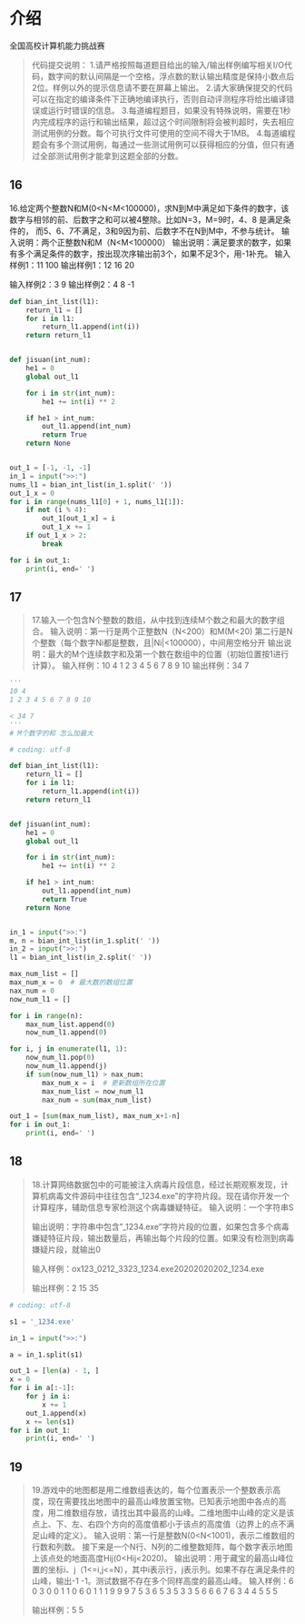 # 介绍

全国高校计算机能力挑战赛

> 代码提交说明：
> 1.请严格按照每道题目给出的输入/输出样例编写相关I/O代码，数字间的默认间隔是一个空格，浮点数的默认输出精度是保持小数点后2位。样例以外的提示信息请不要在屏幕上输出。
> 2.请大家确保提交的代码可以在指定的编译条件下正确地编译执行，否则自动评测程序将给出编译错误或运行时错误的信息。
> 3.每道编程题目，如果没有特殊说明，需要在1秒内完成程序的运行和输出结果，超过这个时间限制将会被判超时，失去相应测试用例的分数。每个可执行文件可使用的空间不得大于1MB。
> 4.每道编程题会有多个测试用例，每通过一些测试用例可以获得相应的分值，但只有通过全部测试用例才能拿到这题全部的分数。







## 16

16.给定两个整数N和M(0<N<M<100000)，求N到M中满足如下条件的数字，该数字与相邻的前、后数字之和可以被4整除。比如N=3，M=9时，4、8 是满足条件的， 而5、6、7不满足，3和9因为前、后数字不在N到M中，不参与统计。
输入说明：两个正整数N和M（N<M<100000）
输出说明：满足要求的数字，如果有多个满足条件的数字，按出现次序输出前3个，如果不足3个，用-1补充。
输入样例1：11 100
输出样例1：12 16 20

输入样例2：3 9
输出样例2：4 8 -1

```python
def bian_int_list(l1):
    return_l1 = []
    for i in l1:
        return_l1.append(int(i))
    return return_l1


def jisuan(int_num):
    he1 = 0
    global out_l1

    for i in str(int_num):
        he1 += int(i) ** 2

    if he1 > int_num:
        out_l1.append(int_num)
        return True
    return None


out_1 = [-1, -1, -1]
in_1 = input(">>:")
nums_l1 = bian_int_list(in_1.split(' '))
out_1_x = 0
for i in range(nums_l1[0] + 1, nums_l1[1]):
    if not (i % 4):
        out_1[out_1_x] = i
        out_1_x += 1
    if out_1_x > 2:
        break

for i in out_1:
    print(i, end=' ')
```





## 17

> 17.输入一个包含N个整数的数组，从中找到连续M个数之和最大的数字组合。
> 输入说明：第一行是两个正整数N（N<200）和M(M<20)
> 第二行是N个整数（每个数字Ni都是整数，且|Ni|<100000），中间用空格分开
> 输出说明：最大的M个连续数字和及第一个数在数组中的位置（初始位置按1进行计算）。
> 输入样例：10 4
> 1 2 3 4 5 6 7 8 9 10
> 输出样例：34 7

```python
'''
10 4
1 2 3 4 5 6 7 8 9 10

< 34 7
'''
# M个数字的和 怎么加最大
```

```python
# coding: utf-8

def bian_int_list(l1):
    return_l1 = []
    for i in l1:
        return_l1.append(int(i))
    return return_l1


def jisuan(int_num):
    he1 = 0
    global out_l1

    for i in str(int_num):
        he1 += int(i) ** 2

    if he1 > int_num:
        out_l1.append(int_num)
        return True
    return None


in_1 = input(">>:")
m, n = bian_int_list(in_1.split(' '))
in_2 = input(">>:")
l1 = bian_int_list(in_2.split(' '))

max_num_list = []
max_num_x = 0  # 最大数的数组位置
nax_num = 0
now_num_l1 = []

for i in range(n):
    max_num_list.append(0)
    now_num_l1.append(0)

for i, j in enumerate(l1, 1):
    now_num_l1.pop(0)
    now_num_l1.append(j)
    if sum(now_num_l1) > nax_num:
        max_num_x = i  # 更新数组所在位置
        max_num_list = now_num_l1
        nax_num = sum(max_num_list)

out_1 = [sum(max_num_list), max_num_x+1-n]
for i in out_1:
    print(i, end=' ')

```



## 18

> 18.计算网络数据包中的可能被注入病毒片段信息，经过长期观察发现，计算机病毒文件源码中往往包含“_1234.exe”的字符片段。现在请你开发一个计算程序，辅助信息专家检测这个病毒嫌疑特征。
> 输入说明：一个字符串S
>
> 输出说明：字符串中包含”_1234.exe”字符片段的位置，如果包含多个病毒嫌疑特征片段，输出数量后，再输出每个片段的位置。如果没有检测到病毒嫌疑片段，就输出0
>
> 输入样例：ox123_0212_3323_1234.exe20202020202_1234.exe
>
> 输出样例：2 15 35

```python
# coding: utf-8

s1 = '_1234.exe'

in_1 = input(">>:")

a = in_1.split(s1)

out_1 = [len(a) - 1, ]
x = 0
for i in a[:-1]:
    for j in i:
        x += 1
    out_1.append(x)
    x += len(s1)
for i in out_1:
    print(i, end=' ')
```



## 19

> 19.游戏中的地图都是用二维数组表达的，每个位置表示一个整数表示高度，现在需要找出地图中的最高山峰放置宝物。已知表示地图中各点的高度，用二维数组存放，请找出其中最高的山峰。二维地图中山峰的定义是该点上、下、左、右四个方向的高度值都小于该点的高度值（边界上的点不满足山峰的定义）。
> 输入说明：第一行是整数N(0<N<1001)，表示二维数组的行数和列数。
> 接下来是一个N行、N列的二维整数矩阵，每个数字表示地图上该点处的地面高度Hij(0<Hij<2020)。
> 输出说明：用于藏宝的最高山峰位置的坐标i、j（1<=i,j<=N），其中i表示行，j表示列。如果不存在满足条件的山峰，输出-1 -1。测试数据不存在多个同样高度的最高山峰。
> 输入样例：6
> 0 3 0 0 1 1
> 0 6 0 1 1 1
> 9 9 9 7 5 3
> 6 5 3 5 3 3
> 5 6 6 6 7 6
> 3 4 4 5 5 5
>
> 输出样例：5 5